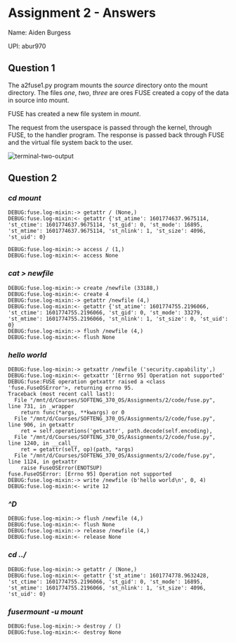 # Assignment 2 - Answers

Name: Aiden Burgess

UPI: abur970

## Question 1

The a2fuse1.py program mounts the *source* directory onto the mount directory. The files *one*, *two*, *three* are ores FUSE created a copy of the data in source into mount.

FUSE has created a new file system in *mount*.

The request from the userspace is passed through the kernel, through FUSE, to the handler program. The response is passed back through FUSE and the virtual file system back to the user.

![terminal-two-output](C:\Users\aiden\AppData\Roaming\Typora\typora-user-images\image-20201003092922376.png)

## Question 2

### *cd mount*

```
DEBUG:fuse.log-mixin:-> getattr / (None,)
DEBUG:fuse.log-mixin:<- getattr {'st_atime': 1601774637.9675114, 'st_ctime': 1601774637.9675114, 'st_gid': 0, 'st_mode': 16895, 'st_mtime': 1601774637.9675114, 'st_nlink': 1, 'st_size': 4096, 'st_uid': 0}
```

```
DEBUG:fuse.log-mixin:-> access / (1,)
DEBUG:fuse.log-mixin:<- access None
```

### *cat > newfile*

```
DEBUG:fuse.log-mixin:-> create /newfile (33188,)
DEBUG:fuse.log-mixin:<- create 4
DEBUG:fuse.log-mixin:-> getattr /newfile (4,)
DEBUG:fuse.log-mixin:<- getattr {'st_atime': 1601774755.2196066, 'st_ctime': 1601774755.2196066, 'st_gid': 0, 'st_mode': 33279, 'st_mtime': 1601774755.2196066, 'st_nlink': 1, 'st_size': 0, 'st_uid': 0}
DEBUG:fuse.log-mixin:-> flush /newfile (4,)
DEBUG:fuse.log-mixin:<- flush None
```

### *hello world*

```
DEBUG:fuse.log-mixin:-> getxattr /newfile ('security.capability',)
DEBUG:fuse.log-mixin:<- getxattr '[Errno 95] Operation not supported'
DEBUG:fuse:FUSE operation getxattr raised a <class 'fuse.FuseOSError'>, returning errno 95.
Traceback (most recent call last):
  File "/mnt/d/Courses/SOFTENG_370_OS/Assignments/2/code/fuse.py", line 731, in _wrapper
    return func(*args, **kwargs) or 0
  File "/mnt/d/Courses/SOFTENG_370_OS/Assignments/2/code/fuse.py", line 906, in getxattr
    ret = self.operations('getxattr', path.decode(self.encoding),
  File "/mnt/d/Courses/SOFTENG_370_OS/Assignments/2/code/fuse.py", line 1240, in __call__
    ret = getattr(self, op)(path, *args)
  File "/mnt/d/Courses/SOFTENG_370_OS/Assignments/2/code/fuse.py", line 1124, in getxattr
    raise FuseOSError(ENOTSUP)
fuse.FuseOSError: [Errno 95] Operation not supported
DEBUG:fuse.log-mixin:-> write /newfile (b'hello world\n', 0, 4)
DEBUG:fuse.log-mixin:<- write 12
```

### *^D*

```
DEBUG:fuse.log-mixin:-> flush /newfile (4,)
DEBUG:fuse.log-mixin:<- flush None
DEBUG:fuse.log-mixin:-> release /newfile (4,)
DEBUG:fuse.log-mixin:<- release None
```

### *cd ../*

```
DEBUG:fuse.log-mixin:-> getattr / (None,)
DEBUG:fuse.log-mixin:<- getattr {'st_atime': 1601774778.9632428, 'st_ctime': 1601774755.2196066, 'st_gid': 0, 'st_mode': 16895, 'st_mtime': 1601774755.2196066, 'st_nlink': 1, 'st_size': 4096, 'st_uid': 0}
```

### *fusermount -u mount*

```
DEBUG:fuse.log-mixin:-> destroy / ()
DEBUG:fuse.log-mixin:<- destroy None
```

